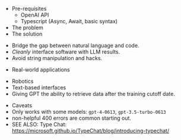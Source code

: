 - Pre-requisites
  - OpenAI API
  - Typescript (Async, Await, basic syntax)
- The problem
- The solution

* Bridge the gap between natural language and code.
* _Cleanly_ interface software with LLM results.
* Avoid string manipulation and hacks.

- Real-world applications

* Robotics
* Text-based interfaces
* Giving GPT the ability to retrieve data after the training cutoff date.

- Caveats
- Only works with some models: `gpt-4-0613`, `gpt-3.5-turbo-0613`
- non-helpful 400 errors are common starting out.
- SEE ALSO: Type Chat: https://microsoft.github.io/TypeChat/blog/introducing-typechat/
